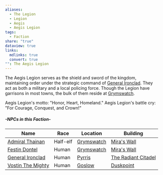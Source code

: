 ```yaml
---
aliases:
  - The Legion
  - Legion
  - Aegis
  - Aegis Legion
tags:
  - Faction
share: "true"
dataview: true
links:
  mdlinks: true
  convert: true
"": The Aegis Legion
---
```


The Aegis Legion serves as the shield and sword of the kingdom, maintaining order under the strategic command of [General Ironclad](../../Locations-&%20NPCs/Cities%20&%20Towns/Pyrris/NPCs/General-Ironclad.md). They act as both a military and a local policing force. Though the Legion have garrisons in most towns, the bulk of them reside at [Grymswatch](../../Locations-&%20NPCs/Cities%20&%20Towns/Grymswatch/index.md).

Aegis Legion's motto: "Honor, Heart, Homeland."
Aegis Legion's battle cry: "For Courage, Conquest, and Crown!"

##### -NPCs in this Faction-
| Name                                                                                    | Race     | Location                                                                 | Building                                                                                         |
| --------------------------------------------------------------------------------------- | -------- | ------------------------------------------------------------------------ | ------------------------------------------------------------------------------------------------ |
| [Admiral Thainan](../../Locations-&%20NPCs/Cities%20&%20Towns/Grymswatch/NPCs/Admiral-Thainan.md) | Half-elf | [Grymswatch](../../Locations-&%20NPCs/Cities%20&%20Towns/Grymswatch/index.md) | [Mira's Wall](../../Locations-&%20NPCs/Cities%20&%20Towns/Grymswatch/Locations/Mira's-Wall.md)             |
| [Festin Dontel](../../Locations-&%20NPCs/Cities%20&%20Towns/Grymswatch/NPCs/Festin-Dontel.md)     | Human    | [Grymswatch](../../Locations-&%20NPCs/Cities%20&%20Towns/Grymswatch/index.md) | [Mira's Wall](../../Locations-&%20NPCs/Cities%20&%20Towns/Grymswatch/Locations/Mira's-Wall.md)             |
| [General Ironclad](../../Locations-&%20NPCs/Cities%20&%20Towns/Pyrris/NPCs/General-Ironclad.md)   | Human    | [Pyrris](../../Locations-&%20NPCs/Cities%20&%20Towns/Pyrris/index.md)             | [The Radiant Citadel](../../Locations-&%20NPCs/Cities%20&%20Towns/Pyrris/Locations/The-Radiant-Citadel.md) |
| [Vostin The Mighty](../../Locations-&%20NPCs/Cities%20&%20Towns/Goslow/NPCs/Vostin-The-Mighty.md) | Human    | [Goslow](../../Locations-&%20NPCs/Cities%20&%20Towns/Goslow/index.md)             | [Duskpoint](../../Locations-&%20NPCs/Cities%20&%20Towns/Goslow/Locations/Duskpoint.md)                     |
